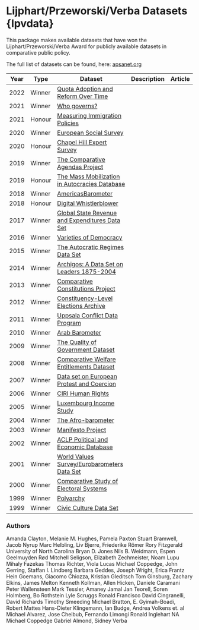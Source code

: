 # Lijphart/Przeworski/Verba Datasets {lpvdata}

This package makes available datasets that have won the Lijphart/Przeworski/Verba Award for publicly available datasets in comparative public policy.

The full list of datasets can be found, here: [apsanet.org](https://www.apsanet.org/STAFF/Membership-Workspace/Organized-Sections/Organized-Section-Awards/Organized-Section-Awards/Section-20#dataset)


| Year | Type | Dataset | Description | Article |
|------|--------|---------|---------|---------|
| 2022 | Winner | [Quota Adoption and Reform Over Time](https://www.openicpsr.org/openicpsr/project/100918/version/V1/view) | 
| 2021 | Winner | [Who governs?](https://politicscentre.nuffield.ox.ac.uk/whogov-dataset/download-dataset/) | 
| 2021 | Honour | [Measuring Immigration Policies](https://www.migrationdataportal.org/blog/impic-new-and-more-comprehensive-way-measure-immigration-policies) | 
| 2020 | Winner | [European Social Survey](https://www.europeansocialsurvey.org) | 
| 2020 | Honour | [Chapel Hill Expert Survey](https://cadmus.eui.eu/handle/1814/69975) | 
| 2019 | Winner | [The Comparative Agendas Project](https://www.comparativeagendas.net) | 
| 2019 | Honour | [The Mass Mobilization in Autocracies Database](https://mmadatabase.org/get/) | 
| 2018 | Winner | [AmericasBarometer](http://datasets.americasbarometer.org/database/index.php?freeUser=true) | 
| 2018 | Honour | [Digital Whistlerblower](https://digiwhist.eu/about-digiwhist/) | 
| 2017 | Winner | [Global State Revenue and Expenditures Data Set](https://gsre.info) | 
| 2016 | Winner | [Varieties of Democracy](https://github.com/vdeminstitute/vdemdata) | 
| 2015 | Winner | [The Autocratic Regimes Data Set](https://sites.psu.edu/dictators/) | 
| 2014 | Winner | [Archigos: A Data Set on Leaders 1875-2004](http://ksgleditsch.com/archigos.html) | 
| 2013 | Winner | [Comparative Constitutions Project](https://comparativeconstitutionsproject.org) | 
| 2012 | Winner | [Constituency-Level Elections Archive](https://electiondataarchive.org/data-and-documentation/clea-lower-chamber-elections-archive/) | 
| 2011 | Winner | [Uppsala Conflict Data Program](https://www.pcr.uu.se/research/ucdp/about-ucdp/) | 
| 2010 | Winner | [Arab Barometer](https://www.arabbarometer.org/survey-data/data-downloads/) | 
| 2009 | Winner | [The Quality of Government Dataset](https://www.qogdata.pol.gu.se/data/qog_std_cs_jan22.csv) | 
| 2008 | Winner | [Comparative Welfare Entitlements Dataset](http://cwed2.org/download.php) | 
| 2007 | Winner | [Data set on European Protest and Coercion](https://ronfran.ku.edu/data/index.html) | 
| 2006 | Winner | [CIRI Human Rights](http://www.humanrightsdata.com/p/data-documentation.html) | 
| 2005 | Winner | [Luxembourg Income Study](https://www.lisdatacenter.org/data-access/key-figures/) | 
| 2004 | Winner | [The Afro-barometer](https://www.afrobarometer.org/survey-resource/merged-round-7-data-34-countries-2019/) | 
| 2003 | Winner | [Manifesto Project](https://github.com/ManifestoProject/manifestoR) | 
| 2002 | Winner | [ACLP Political and Economic Database](https://sites.google.com/site/joseantoniocheibub/datasets/aclp) | 
| 2001 | Winner | [World Values Survey/Eurobarometers Data Set](https://www.worldvaluessurvey.org/wvs.jsp) | 
| 2000 | Winner | [Comparative Study of Electoral Systems](https://cses.org) | 
| 1999 | Winner | [Polyarchy](https://sites.nd.edu/michael-coppedge/?page_id=26) | 
| 1999 | Winner | [Civic Culture Data Set](https://www.icpsr.umich.edu/web/ICPSR/studies/7201/datadocumentation#) | 


### Authors
Amanda Clayton, Melanie M. Hughes, Pamela Paxton
Stuart Bramwell, Jacob Nyrup
Marc Helbling, Liv Bjerre, Friederike Römer
Rory Fitzgerald
University of North Carolina
Bryan D. Jones
Nils B. Weidmann, Espen Geelmuyden Rød
Mitchell Seligson, Elizabeth Zechmeister, Noam Lupu
Mihaly Fazekas
Thomas Richter, Viola Lucas
Michael Coppedge, John Gerring, Staffan I. Lindberg
Barbara Geddes, Joseph Wright, Erica Frantz
Hein Goemans, Giacomo Chiozza, Kristian Gleditsch
Tom Ginsburg, Zachary Elkins, James Melton
Kenneth Kollman, Allen Hicken, Daniele Caramani
Peter Wallensteen
Mark Tessler, Amaney Jamal
Jan Teorell, Soren Holmberg, Bo Rothstein
Lyle Scruggs
Ronald Francisco
David Cingranelli, David Richards
Timothy Smeeding
Michael Bratton, E. Gyimah-Boadi, Robert Mattes
Hans-Dieter Klingemann, Ian Budge, Andrea Volkens et. al
Michael Alvarez, Jose Cheibub, Fernando Limongi
Ronald Inglehart
NA
Michael Coppedge
Gabriel Almond, Sidney Verba
